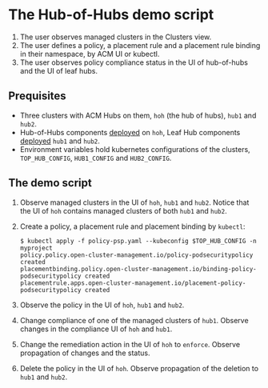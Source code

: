 # The Hub-of-Hubs demo script

1. The user observes managed clusters in the Clusters view.
1. The user defines a policy, a placement rule and a placement rule binding in their namespace, by ACM UI or kubectl.
1. The user observes policy compliance status in the UI of hub-of-hubs and the UI of leaf hubs.

## Prequisites

* Three clusters with ACM Hubs on them, `hoh` (the hub of hubs), `hub1` and `hub2`.
* Hub-of-Hubs components [deployed](https://github.com/stolostron/hub-of-hubs/blob/main/deploy/README.md) on `hoh`, Leaf Hub components [deployed](https://github.com/stolostron/hub-of-hubs/blob/main/deploy/README.md) `hub1` and `hub2`.
* Environment variables hold kubernetes configurations of the clusters,
`TOP_HUB_CONFIG`, `HUB1_CONFIG` and `HUB2_CONFIG`.

## The demo script

1.  Observe managed clusters in the UI of `hoh`, `hub1` and `hub2`. Notice that the UI of `hoh` contains managed clusters of both `hub1` and `hub2`.

1.  Create a policy, a placement rule and placement binding by `kubectl`:

    ```
    $ kubectl apply -f policy-psp.yaml --kubeconfig $TOP_HUB_CONFIG -n myproject
    policy.policy.open-cluster-management.io/policy-podsecuritypolicy created
    placementbinding.policy.open-cluster-management.io/binding-policy-podsecuritypolicy created
    placementrule.apps.open-cluster-management.io/placement-policy-podsecuritypolicy created
    ```

1.  Observe the policy in the UI of `hoh`, `hub1` and `hub2`.

1.  Change compliance of one of the managed clusters of `hub1`. Observe changes in the compliance UI of `hoh` and
`hub1`.

1.  Change the remediation action in the UI of `hoh` to `enforce`. Observe propagation of changes and the status.

1.  Delete the policy in the UI of `hoh`. Observe propagation of the deletion to `hub1` and `hub2`.
